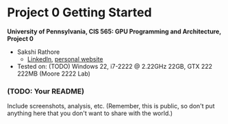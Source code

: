 Project 0 Getting Started
====================

**University of Pennsylvania, CIS 565: GPU Programming and Architecture, Project 0**

* Sakshi Rathore
  * [LinkedIn](https://www.linkedin.com/in/rathoresakshi/), [personal website](https://essaar.github.io)
* Tested on: (TODO) Windows 22, i7-2222 @ 2.22GHz 22GB, GTX 222 222MB (Moore 2222 Lab)

### (TODO: Your README)

Include screenshots, analysis, etc. (Remember, this is public, so don't put
anything here that you don't want to share with the world.)

